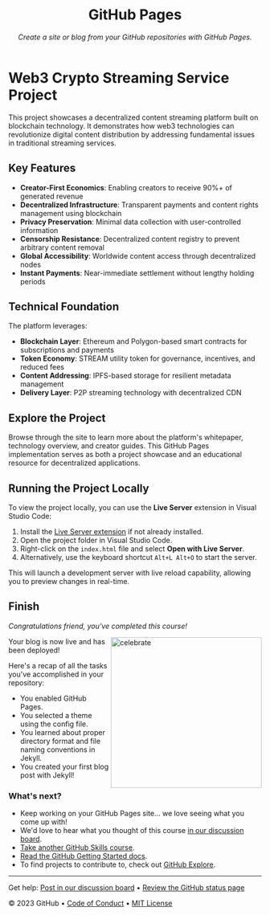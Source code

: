 <header>

<!--
  <<< Author notes: Course header >>>
  Include a 1280×640 image, course title in sentence case, and a concise description in emphasis.
  In your repository settings: enable template repository, add your 1280×640 social image, auto delete head branches.
  Add your open source license, GitHub uses MIT license.
-->

# GitHub Pages

_Create a site or blog from your GitHub repositories with GitHub Pages._

</header>

# Web3 Crypto Streaming Service Project

This project showcases a decentralized content streaming platform built on blockchain technology. It demonstrates how web3 technologies can revolutionize digital content distribution by addressing fundamental issues in traditional streaming services.

## Key Features

- **Creator-First Economics**: Enabling creators to receive 90%+ of generated revenue
- **Decentralized Infrastructure**: Transparent payments and content rights management using blockchain
- **Privacy Preservation**: Minimal data collection with user-controlled information
- **Censorship Resistance**: Decentralized content registry to prevent arbitrary content removal
- **Global Accessibility**: Worldwide content access through decentralized nodes
- **Instant Payments**: Near-immediate settlement without lengthy holding periods

## Technical Foundation

The platform leverages:

- **Blockchain Layer**: Ethereum and Polygon-based smart contracts for subscriptions and payments
- **Token Economy**: STREAM utility token for governance, incentives, and reduced fees
- **Content Addressing**: IPFS-based storage for resilient metadata management
- **Delivery Layer**: P2P streaming technology with decentralized CDN

## Explore the Project

Browse through the site to learn more about the platform's whitepaper, technology overview, and creator guides. This GitHub Pages implementation serves as both a project showcase and an educational resource for decentralized applications.

## Running the Project Locally

To view the project locally, you can use the **Live Server** extension in Visual Studio Code:

1. Install the [Live Server extension](https://marketplace.visualstudio.com/items?itemName=ritwickdey.LiveServer) if not already installed.
2. Open the project folder in Visual Studio Code.
3. Right-click on the `index.html` file and select **Open with Live Server**.
4. Alternatively, use the keyboard shortcut `Alt+L Alt+O` to start the server.

This will launch a development server with live reload capability, allowing you to preview changes in real-time.

<!--
  <<< Author notes: Finish >>>
  Review what we learned, ask for feedback, provide next steps.
-->

## Finish

_Congratulations friend, you've completed this course!_

<img src=https://octodex.github.com/images/constructocat2.jpg alt=celebrate width=300 align=right>

Your blog is now live and has been deployed!

Here's a recap of all the tasks you've accomplished in your repository:

- You enabled GitHub Pages.
- You selected a theme using the config file.
- You learned about proper directory format and file naming conventions in Jekyll.
- You created your first blog post with Jekyll!

### What's next?

- Keep working on your GitHub Pages site... we love seeing what you come up with!
- We'd love to hear what you thought of this course [in our discussion board](https://github.com/orgs/skills/discussions/categories/github-pages).
- [Take another GitHub Skills course](https://github.com/skills).
- [Read the GitHub Getting Started docs](https://docs.github.com/en/get-started).
- To find projects to contribute to, check out [GitHub Explore](https://github.com/explore).

<footer>

<!--
  <<< Author notes: Footer >>>
  Add a link to get support, GitHub status page, code of conduct, license link.
-->

---

Get help: [Post in our discussion board](https://github.com/orgs/skills/discussions/categories/github-pages) &bull; [Review the GitHub status page](https://www.githubstatus.com/)

&copy; 2023 GitHub &bull; [Code of Conduct](https://www.contributor-covenant.org/version/2/1/code_of_conduct/code_of_conduct.md) &bull; [MIT License](https://gh.io/mit)

</footer>
